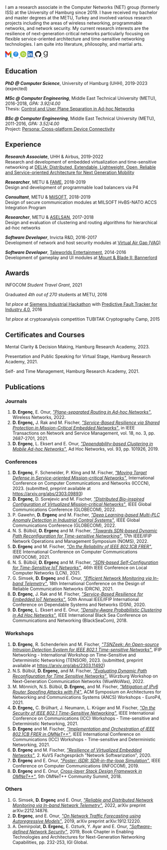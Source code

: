 I am a research associate in the Computer Networks (NET) group (formerly ISS) at the University of Hamburg since 2019. I have received my bachelor and master degrees at the METU, Turkey and involved various research projects including the areas of wireless networking, programmable networks, and network security. My current research interests are the resilience of next-generation critical networks particularly focusing on flexible service-oriented architecture and time-sensitive networking technologies. I am quite into literature, philosophy, and martial arts. 

<a href="mailto:doganalp.ergenc@uni-hamburg.de"><img src="img/gmail.svg" width="20" height="20"> </a>
<a href="https://scholar.google.com/citations?user=kC44dDsAAAAJ&hl=en"><img src="img/scholar.svg" width="20" height="20"> </a>
<a href="https://orcid.org/0000-0003-4640-031X"><img src="img/orcid.svg" width="20" height="20"> </a>
<a href="https://linkedin.com/in/doğanalp-ergenç-89ba3b226"><img src="img/linkedin.png" width="20" height="20"> </a>
<a href="https://github.com/dergenc"><img src="img/github.png" width="20" height="20"> </a>
<a href="https://www.goodreads.com/user/show/112982769-doganalp-ergenc"><img src="img/goodreads.svg" width="20" height="20"> </a>

## Education

_**PhD @ Computer Science**_, University of Hamburg (UHH), 2019-2023 (expected)

_**MSc @ Computer Engineering**_, Middle East Technical University (METU), 2016-2018, _GPA: 3.92/4.00_ \
Thesis: [Control and User Plane Separation in Ad-hoc Networks](https://open.metu.edu.tr/handle/11511/27577)

_**BSc @ Computer Engineering**_, Middle East Technical University (METU), 2011-2016, _GPA: 3.52/4.00_ \
Project: [Persona: Cross-platform Device Connectivity](https://senior.ceng.metu.edu.tr/2016/codemans/)

## Experience

_**Research Associate**_, UHH & Airbus, 2019-2022 \
Research and development of embedded virtualization and time-sensitive networking at [DELIA: Distributed, Extendable, Lightweight, Open, Reliable and Service-oriented Architecture for Next Generation Mobility](https://delia-project.com/)

_**Researcher**_, METU & [FAME](https://www.famecrypt.com.tr/), 2018-2019 \
Design and development of programmable load balancers via P4

_**Consultant**_, METU & [MilSOFT](https://www.milsoft.com.tr/index.php/home/), 2018-2019 \
Design of secure communication modules at MILSOFT HvBS-NATO ACCS Integration Program
 
_**Researcher**_, METU & [ASELSAN](https://www.aselsan.com.tr/en), 2017-2018 \
Design and evaluation of clustering and routing algorithms for hierarchical ad-hoc networks

_**Software Developer**_, Invicta R&D, 2016-2017 \
Development of network and host security modules at [Virtual Air Gap (VAG)](https://patents.google.com/patent/WO2009075656A1/ja)

_**Software Developer**_, [Taleworlds Entertainment](https://www.taleworlds.com/), 2014-2016 \
Development of gameplay and UI modules at [Mount & Blade II: Bannerlord](https://store.steampowered.com/app/261550/Mount__Blade_II_Bannerlord/)

## Awards

INFOCOM _Student Travel Grant_, 2021 

Graduated _4th out of 270_ students at METU, 2016 

_1st place_ at [Siemens Industrial Hackathon](https://www.endustri40.com/siemens-hackathon-yarismasinin-kazananlari-belli-oldu/) with [Predictive Fault Tracker for Industry 4.0](https://github.com/TeamProxima/predictive-fault-tracker), 2016

_1st place_ at cryptoanalysis competition TUBITAK Cryptography Camp, 2015

## Certificates and Courses

Mental Clarity & Decision Making, Hamburg Research Academy, 2023.

Presentation and Public Speaking for Virtual Stage, Hamburg Research Academy, 2021.

Self- and Time Management, Hamburg Research Academy, 2021.

## Publications

### Journals

1. **D. Ergenç**, E. Onur, [_"Plane-separated Routing in Ad-hoc Networks"_](https://doi.org/10.1007/s11276-021-02824-7), Wireless Networks, 2022.
2. **D. Ergenç,** J. Rak and M. Fischer, [_"Service-Based Resilience via Shared Protection in Mission-Critical Embedded Networks"_](https://ieeexplore.ieee.org/stamp/stamp.jsp?arnumber=9364283), in IEEE Transactions on Network and Service Management, vol. 18, no. 3, pp. 2687-2701, 2021.
3. **D. Ergenç**, L. Eksert and E. Onur, [_"Dependability-based Clustering in Mobile Ad-hoc Networks"_](https://www.sciencedirect.com/science/article/pii/S1570870518306929), Ad Hoc Networks, vol. 93, pp. 101926, 2019.

### Conferences

1. **D. Ergenç**, F. Scheneider, P. Kling and M. Fischer, [_"Moving Target Defense in Service-oriented Mission-critical Networks"_](https://ieeexplore.ieee.org/abstract/document/10001055), International Conference on Computer Communications and Networks (ICCCN), 2023. (submitted, preprint available at https://arxiv.org/abs/2303.09893)
2. **D. Ergenç**, D. Sorejevic and M. Fischer, [_"Distributed Bio-inspired Configuration of Virtualized Mission-critical Networks"_](https://ieeexplore.ieee.org/abstract/document/10001055), IEEE Global Communications Conference (GLOBECOM), 2022.
3. P. Gawehn, **D. Ergenç** and M. Fischer, [_"Deep Learning-based Multi-PLC Anomaly Detection in Industrial Control Systems"_](https://ieeexplore.ieee.org/abstract/document/10001315), IEEE Global Communications Conference (GLOBECOM), 2022. 
4. N. S. Bülbül, **D. Ergenç** and M. Fischer, [_"Towards SDN-based Dynamic Path Reconfiguration for Time-sensitive Networking"_](https://noms2022.ieee-noms.org/), 17th IEEE/IFIP Network Operations and Management Symposium (NOMS), 2022. 
5. **D. Ergenç** and M. Fischer, [_"On the Reliability of IEEE 802.1CB FRER"_](https://ieeexplore.ieee.org/abstract/document/9488750), IEEE International Conference on Computer Communications (INFOCOM), 2021.
6. N. S. Bülbül, **D. Ergenç** and M. Fischer, [_"SDN-based Self-Configuration for Time-Sensitive IoT Networks"_](https://ieeexplore.ieee.org/document/9524979), 46th IEEE Conference on Local Computer Networks (LCN), 2021.
7. G. Simsek, **D. Ergenç** and E. Onur, [_"Efficient Network Monitoring via In-band Telemetry"_](https://ieeexplore.ieee.org/abstract/document/9477344), 18th International Conference on the Design of Reliable Communication Networks (DRCN), 2021.
8. **D. Ergenç**, J. Rak and M. Fischer, [_"Service-Based Resilience for Embedded IoT Networks"_](https://ieeexplore.ieee.org/abstract/document/9153441), 50th Annual IEEE/IFIP International Conference on Dependable Systems and Networks (DSN), 2020.
9. **D. Ergenç**, L. Eksert and E. Onur, [_"Density-Aware Probabilistic Clustering in Ad Hoc Networks"_](https://ieeexplore.ieee.org/abstract/document/8433605), IEEE International Black Sea Conference on Communications and Networking (BlackSeaCom), 2018.

### Workshops

1. **D. Ergenç**, R. Schenderlein and M. Fischer, [_"TSNZeek: An Open-source Intrusion Detection System for IEEE 802.1 Time-sensitive Networks"_](https://networking.ifip.org/2023/index.php/workshops/tensor), IFIP Networking - International Workshop on Time-Sensitive and Deterministic Networking (TENSOR), 2023. (submitted, preprint available at https://arxiv.org/abs/2303.11492)
2. N.S. Bülbül, **D. Ergenç,** and M. Fischer, [_"Evaluating Dynamic Path Reconfiguration for Time Sensitive Networks"_](https://opus.bibliothek.uni-wuerzburg.de/opus4-wuerzburg/frontdoor/deliver/index/docId/28074/file/Sertbas_Buelbuel_et_al_Dynamic_Path_Reconfiguration_WueWoWas22_1570808763.pdf), Würzburg Workshop on Next-Generation Communication Networks (WueWoWas), 2022.
3.  M. Mönnich, N.S. Bülbül, **D. Ergenç,** and M. Fischer, [_"Mitigation of IPv6 Router Spoofing Attacks with P4"_](https://dl.acm.org/doi/abs/10.1145/3493425.3502765), ACM  Symposium on Architectures for Networking and Communications Systems (ANCS) Workshops - EuroP4, 2021.
4. **D. Ergenç,** C. Brülhart, J. Neumann, L. Krüger and M. Fischer, [_"On the Security of IEEE 802.1 Time-Sensitive Networking"_](https://ieeexplore.ieee.org/abstract/document/9473542), IEEE International Conference on Communications (ICC) Workshops - Time-sensitive and Deterministic Networking, 2021.
5. **D. Ergenç** and M. Fischer, [_"Implementation and Orchestration of IEEE 802.1CB FRER in OMNeT++"_](https://ieeexplore.ieee.org/abstract/document/9473722), IEEE International Conference on Communications (ICC) Workshops - Time-sensitive and Deterministic Networking, 2021.
6. **D. Ergenç** and M. Fischer, [_"Resilience of Virtualized Embedded Networks"_](https://publikationen.uni-tuebingen.de/xmlui/handle/10900/100409), 2. KuVS Fachgespräch "Network Softwarization", 2020.
7. **D. Ergenç** and E. Onur, [_"Poster: iSDR: SDR-in-the-loop Simulation"_](https://ieeexplore.ieee.org/abstract/document/8845297), IEEE Conference on Computer Communications (INFOCOM), 2019.
8. **D. Ergenç** and E. Onur, [_Cross-layer Stack Design Framework in OMNeT++"_](https://easychair.org/publications/paper/Sklb), 5th OMNeT++ Community Summit, 2018.

### Others

1. G. Simsek, **D. Ergenç** and E. Onur, [_"Reliable and Distributed Network Monitoring via In-band Network Telemetry"_]([https://arxiv.org/pdf/1912.12220](https://arxiv.org/abs/2212.14876)), 2022, arXiv preprint	arXiv:2212.14876.
2. **D. Ergenç**, and E. Onur, [_"On Network Traffic Forecasting using Autoregressive Models"_](https://arxiv.org/pdf/1912.12220), 2019, arXiv preprint arXiv:1912.12220.
3. A. Demirpolat, **D. Ergenç,** E. Ozturk, Y. Ayar and E. Onur, [_"Software-defined Network Security"_](https://www.igi-global.com/chapter/software-defined-network-security/214814), 2019, Book Chapter in Enabling Technologies and Architectures for Next-Generation Networking Capabilities, pp. 232-253, IGI Global.
